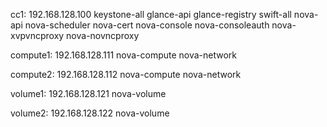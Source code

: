 cc1: 192.168.128.100
  keystone-all
  glance-api
  glance-registry
  swift-all
  nova-api
  nova-scheduler
  nova-cert
  nova-console
  nova-consoleauth
  nova-xvpvncproxy
  nova-novncproxy

compute1: 192.168.128.111
  nova-compute
  nova-network

compute2: 192.168.128.112
  nova-compute
  nova-network

volume1: 192.168.128.121
  nova-volume

volume2: 192.168.128.122
  nova-volume


